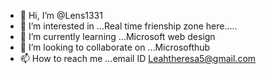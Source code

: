 - 👋 Hi, I’m @Lens1331
- 👀 I’m interested in ...Real time frienship zone here.....
- 🌱 I’m currently learning ...Microsoft web design
- 💞️ I’m looking to collaborate on ...Microsofthub
- 📫 How to reach me ...email ID Leahtheresa5@gmail.com

<!---
Lens1331/Lens1331 is a ✨ special ✨ repository because its `README.md` (this file) appears on your GitHub profile.
You can click the Preview link to take a look at your changes.
--->
